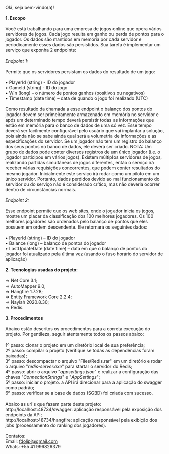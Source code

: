 Olá, seja bem-vindo(a)!<br><br>
<b>1. Escopo</b><br><br>
Você está trabalhando para uma empresa de jogos online que opera vários servidores de jogos. Cada jogo resulta em ganho ou perda de pontos para o jogador. Os dados são mantidos em memória por cada servidor e periodicamente esses dados são persistidos. Sua tarefa é implementar um serviço que exponha 2 endpoints:<br><br>
<i>Endpoint 1:</i><br><br>
Permite que os servidores persistam os dados do resultado de um jogo:<br><br>
•	PlayerId (string) - ID do jogador<br>
•	GameId (string) - ID do jogo<br>
•	Win (long) – o número de pontos ganhos (positivos ou negativos)<br>
•	Timestamp (date time) – data de quando o jogo foi realizado (UTC)<br><br>
Como resultado da chamada a esse endpoint o balanço dos pontos do jogador devem ser primeiramente armazenado em memória no servidor e após um determinado tempo deverá persistir todas as informações que estão em memória para o banco de dados de uma só vez. Esse tempo deverá ser facilmente configurável pelo usuário que vai implantar a solução, pois ainda não se sabe ainda qual será a volumetria de informações e as especificações do servidor. Se um jogador não tem um registro do balanço dos seus pontos no banco de dados, ele deverá ser criado. NOTA: Um grupo de dados pode conter diversos registros de um único jogador (i.e. o jogador participou em vários jogos). Existem múltiplos servidores de jogos, realizando partidas simultâneas de jogos diferentes, então o serviço irá receber várias requisições concorrentes, que podem conter resultados do mesmo jogador. Inicialmente este serviço irá rodar como um piloto em um único servidor. Portanto, dados perdidos devido ao mal funcionamento do servidor ou do serviço não é considerado crítico, mas não deveria ocorrer dentro de circunstâncias normais.<br><br>
<i>Endpoint 2:</i><br><br>
Esse endpoint permite que os web sites, onde o jogador inicia os jogos, mostre um placar da classificação dos 100 melhores jogadores. Os 100 melhores jogadores são ordenados pelo balanço de pontos que eles possuem em ordem descendente. Ele retornará os seguintes dados:<br><br>
•	PlayerId (string) – ID do jogador<br>
•	Balance (long) – balanço de pontos do jogador<br>
•	LastUpdateDate (date time) – data em que o balanço de pontos do jogador foi atualizado pela última vez (usando o fuso horário do servidor de aplicação)<br><br>
<b>2. Tecnologias usadas do projeto:</b><br><br>
=> Net Core 3.1;<br>
=> AutoMapper 9.0;<br>
=> Hangfire 1.7.28;<br>
=> Entity Framework Core 2.2.4;<br>
=> Naylah 2020.8.30;<br>
=> Redis.<br><br>
<b>3. Procedimentos</b><br><br>
Abaixo estão descritos os procedimentos para a correta execução do projeto. Por gentileza, seguir atentamente todos os passos abaixo:<br><br>
1º passo: clonar o projeto em um diretório local de sua preferência;<br>
2º passo: compilar o projeto (verifique se todas as dependências foram baixadas);<br>
3º passo: descompactar o arquivo "Files\Redis.rar" em um diretório e rodar o arquivo "<i>redis-server.exe</i>" para startar o servidor do Redis;<br>
4º passo: abrir o arquivo "<i>appsettings.json</i>" e realizar a configuração das chaves "<i>ConnectionStrings</i>" e "<i>AppSettings</i>";<br>
5º passo: iniciar o projeto. a API irá direcionar para a aplicação do swagger como padrão;<br>
6º passo: verificar se a base de dados (SGBD) foi criada com sucesso.<br><br>
Abaixo as url's que fazem parte deste projeto:<br>
http://localhost:48734/swagger: aplicação responsável pela exposição dos endpoints da API;<br>
http://localhost:48734/hangfire: aplicação responsável pela exibição dos jobs (processamento do ranking dos jogadores).<br><br>
Contatos:<br>
Email: fdolipi@gmail.com<br>
Whats: +55 41 996826379
